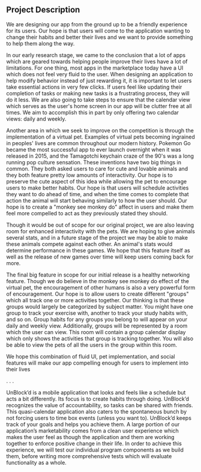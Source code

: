 ## Project Description 

We are designing our app from the ground up to be a friendly experience for its users. Our hope is that users will come to the application wanting to change their habits and better their lives and we want to provide something to help them along the way.

In our early research stage, we came to the conclusion that a lot of apps which are geared towards helping people improve their lives have a lot of limitations. For one thing, most apps in the marketplace today have a UI which does not feel very fluid to the user. When designing an application to help modify behavior instead of just rewarding it, it is important to let users take essential actions in very few clicks. If users feel like updating their completion of tasks or making new tasks is a frustrating process, they will do it less. We are also going to take steps to ensure that the calendar view which serves as the user's home screen in our app will be clutter free at all times. We aim to accomplish this in part by only offering two calendar views: daily and weekly.

Another area in which we seek to improve on the competition is through the implementation of a virtual pet. Examples of virtual pets becoming ingrained in peoples' lives are common throughout our modern history. Pokemon Go became the most successful app to ever launch overnight when it was released in 2015, and the Tamagotchi keychain craze of the 90's was a long running pop culture sensation. These inventions have two big things in common. They both asked users to care for cute and lovable animals and they both feature pretty low amounts of interactivity. Our hope is to preserve the cute aspect of this idea while allowing the pet to encourage users to make better habits. Our hope is that users will schedule activities they want to do ahead of time, and when the time comes to complete that action the animal will start behaving similarly to how the user should. Our hope is to create a "monkey see monkey do" affect in users and make them feel more compelled to act as they previously stated they should.

Though it would be out of scope for our original project, we are also leaving room for enhanced interactivity with the pets. We are hoping to give animals several stats, and in a future stage of the project we may be able to make these animals compete against each other. An animal's stats would determine performance in these games. We hope that this feature itself as well as the release of new games over time will keep users coming back for more.

The final big feature in scope for our initial release is a healthy networking feature. Though we do believe in the monkey see monkey do effect of the virtual pet, the encouragement of other humans is also a very powerful form of encouragement. Our hope is to allow users to create different "groups" which all track one or more activities together. Our thinking is that these groups would largely be categorized by subject matter. You might have one group to track your exercise with, another to track your study habits with, and so on. Group habits for any groups you belong to will appear on your daily and weekly view. Additionally, groups will be represented by a room which the user can view. This room will contain a group calendar display which only shows the activities that group is tracking together. You will also be able to view the pets of all the users in the group within this room.

We hope this combination of fluid UI, pet implementation, and social features will make our app compelling enough for users to implement into their lives

.
.
.

UnBlock’d is a mobile application that looks and feels like a schedule but acts a bit differently. Its focus is to create habits through doing. UnBlock’d recognizes the value of accountability, so tasks can be shared with friends. This quasi-calendar application also caters to the spontaneous bunch by not forcing users to time box events (unless you want to). UnBlock’d keeps track of your goals and helps you achieve them. A large portion of our application’s marketability comes from a clean user experience which makes the user feel as though the application and them are working together to enforce positive change in their life. In order to achieve this experience, we will test our individual program components as we build them, before writing more comprehensive tests which will evaluate functionality as a whole. 
